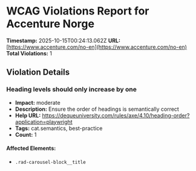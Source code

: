 # WCAG Violations Report for Accenture Norge

**Timestamp:** 2025-10-15T00:24:13.062Z
**URL:** [https://www.accenture.com/no-en](https://www.accenture.com/no-en)
**Total Violations:** 1

## Violation Details

### Heading levels should only increase by one

- **Impact:** moderate
- **Description:** Ensure the order of headings is semantically correct
- **Help URL:** https://dequeuniversity.com/rules/axe/4.10/heading-order?application=playwright
- **Tags:** cat.semantics, best-practice
- **Count:** 1

#### Affected Elements:

- `.rad-carousel-block__title`
